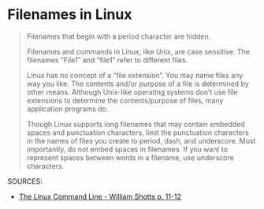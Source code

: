 # Filenames in Linux

>Filenames that begin with a period character are hidden.
> 
>Filenames and commands in Linux, like Unix, are case sensitive. The filenames “File1” and “file1” refer to different files.
>
>Linux has no concept of a “file extension”. You may name files any way you like. The contents and/or purpose of a file is determined by other means. Although Unix-like operating systems don’t use file extensions to determine the contents/purpose of files, many application programs do.
>
>Though Linux supports long filenames that may contain embedded spaces and punctuation characters, limit the punctuation characters in the names of files you create to period, dash, and underscore. Most importantly, do not embed spaces in filenames. If you want to represent spaces between words in a filename, use underscore characters.

SOURCES:
* [The Linux Command Line - William Shotts p. 11-12](https://linuxcommand.org/tlcl.php)